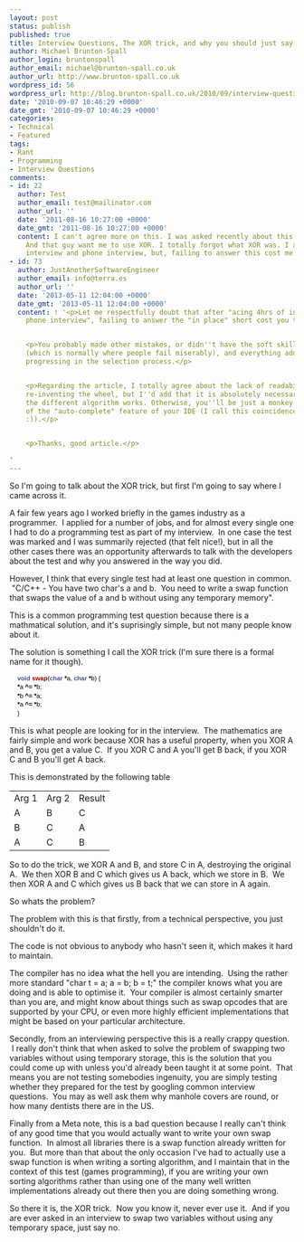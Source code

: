 ```yaml
---
layout: post
status: publish
published: true
title: Interview Questions, The XOR trick, and why you should just say No
author: Michael Brunton-Spall
author_login: bruntonspall
author_email: michael@brunton-spall.co.uk
author_url: http://www.brunton-spall.co.uk
wordpress_id: 56
wordpress_url: http://blog.brunton-spall.co.uk/2010/09/interview-questions-xor-trick-and-why-you-should-j/
date: '2010-09-07 10:46:29 +0000'
date_gmt: '2010-09-07 10:46:29 +0000'
categories:
- Technical
- Featured
tags:
- Rant
- Programming
- Interview Questions
comments:
- id: 22
  author: Test
  author_email: test@mailinator.com
  author_url: ''
  date: '2011-08-16 10:27:00 +0000'
  date_gmt: '2011-08-16 10:27:00 +0000'
  content: I can't agree more on this. I was asked recently about this. I did it mathematically.
    And that guy want me to use XOR. I totally forgot what XOR was. I aced 4 hrs of
    interview and phone interview, but, failing to answer this cost me the interview.
- id: 73
  author: JustAnotherSoftwareEngineer
  author_email: info@terra.es
  author_url: ''
  date: '2013-05-11 12:04:00 +0000'
  date_gmt: '2013-05-11 12:04:00 +0000'
  content: ! '<p>Let me respectfully doubt that after "acing 4hrs of interview and
    phone interview", failing to answer the "in place" short cost you the interview.</p>


    <p>You probably made other mistakes, or didn''t have the soft skills required
    (which is normally where people fail miserably), and everything added up to not
    progressing in the selection process.</p>


    <p>Regarding the article, I totally agree about the lack of readability and not
    re-inventing the wheel, but I''d add that it is absolutely necessary to KNOW how
    the different algorithm works. Otherwise, you''ll be just a monkey at the mercy
    of the "auto-complete" feature of your IDE (I call this coincidence driven development
    :)).</p>


    <p>Thanks, good article.</p>

'
---
```

<p>So I'm going to talk about the XOR trick, but first I'm going to say where I came across it.</p>
<p>A fair few years ago I worked briefly in the games industry as a programmer.  I applied for a number of jobs, and for almost every single one I had to do a programming test as part of my interview.  In one case the test was marked and I was summarily rejected (that felt nice!), but in all the other cases there was an opportunity afterwards to talk with the developers about the test and why you answered in the way you did.</p>
<p>However, I think that every single test had at least one question in common.  "C/C++ - You have two char's a and b.  You need to write a swap function that swaps the value of a and b without using any temporary memory".</p>
<p>This is a common programming test question because there is a mathmatical solution, and it's suprisingly simple, but not many people know about it.</p>
<p>The solution is something I call the XOR trick (I'm sure there is a formal name for it though).</p>
<div id="LC3" class="line" style="padding-top: 0px; padding-right: 0px; padding-bottom: 0px; padding-left: 1em; line-height: 1.4em; margin: 0px;">
<pre style="font: normal normal normal 12px/normal Monaco, 'Courier New', 'DejaVu Sans Mono', 'Bitstream Vera Sans Mono', monospace; line-height: 1.4em; font-family: 'Bitstream Vera Sans Mono', Courier, monospace; font-size: 12px; padding: 0px; margin: 0px;"><span style="color: #000000; font-family: helvetica, arial, freesans, clean, sans-serif; white-space: normal; font-size: 11px; line-height: 14px;"><span class="kt" style="line-height: 1.4em; color: #445588; font-weight: bold; padding: 0px; margin: 0px;">void</span> <span class="nf" style="line-height: 1.4em; color: #990000; font-weight: bold; padding: 0px; margin: 0px;">swap</span><span class="p" style="line-height: 1.4em; padding: 0px; margin: 0px;">(</span><span class="kt" style="line-height: 1.4em; color: #445588; font-weight: bold; padding: 0px; margin: 0px;">char</span> <span class="o" style="line-height: 1.4em; font-weight: bold; padding: 0px; margin: 0px;">*</span><span class="n" style="line-height: 1.4em; padding: 0px; margin: 0px;">a</span><span class="p" style="line-height: 1.4em; padding: 0px; margin: 0px;">,</span> <span class="kt" style="line-height: 1.4em; color: #445588; font-weight: bold; padding: 0px; margin: 0px;">char</span> <span class="o" style="line-height: 1.4em; font-weight: bold; padding: 0px; margin: 0px;">*</span><span class="n" style="line-height: 1.4em; padding: 0px; margin: 0px;">b</span><span class="p" style="line-height: 1.4em; padding: 0px; margin: 0px;">)</span> <span class="p" style="line-height: 1.4em; padding: 0px; margin: 0px;">{</span></span></pre>
</div>
<div id="LC4" class="line" style="padding-top: 0px; padding-right: 0px; padding-bottom: 0px; padding-left: 1em; line-height: 1.4em; margin: 0px;"><span style="color: #000000; font-family: helvetica, arial, freesans, clean, sans-serif; white-space: normal; font-size: 11px; line-height: 14px;"> <span class="o" style="line-height: 1.4em; font-weight: bold; padding: 0px; margin: 0px;">*</span><span class="n" style="line-height: 1.4em; padding: 0px; margin: 0px;">a</span> <span class="o" style="line-height: 1.4em; font-weight: bold; padding: 0px; margin: 0px;">^=</span> <span class="o" style="line-height: 1.4em; font-weight: bold; padding: 0px; margin: 0px;">*</span><span class="n" style="line-height: 1.4em; padding: 0px; margin: 0px;">b</span><span class="p" style="line-height: 1.4em; padding: 0px; margin: 0px;">;</span></span></div>
<div id="LC5" class="line" style="padding-top: 0px; padding-right: 0px; padding-bottom: 0px; padding-left: 1em; line-height: 1.4em; margin: 0px;"><span style="color: #000000; font-family: helvetica, arial, freesans, clean, sans-serif; white-space: normal; font-size: 11px; line-height: 14px;"> <span class="o" style="line-height: 1.4em; font-weight: bold; padding: 0px; margin: 0px;">*</span><span class="n" style="line-height: 1.4em; padding: 0px; margin: 0px;">b</span> <span class="o" style="line-height: 1.4em; font-weight: bold; padding: 0px; margin: 0px;">^=</span> <span class="o" style="line-height: 1.4em; font-weight: bold; padding: 0px; margin: 0px;">*</span><span class="n" style="line-height: 1.4em; padding: 0px; margin: 0px;">a</span><span class="p" style="line-height: 1.4em; padding: 0px; margin: 0px;">;</span></span></div>
<div id="LC6" class="line" style="padding-top: 0px; padding-right: 0px; padding-bottom: 0px; padding-left: 1em; line-height: 1.4em; margin: 0px;"><span style="color: #000000; font-family: helvetica, arial, freesans, clean, sans-serif; white-space: normal; font-size: 11px; line-height: 14px;"> <span class="o" style="line-height: 1.4em; font-weight: bold; padding: 0px; margin: 0px;">*</span><span class="n" style="line-height: 1.4em; padding: 0px; margin: 0px;">a</span> <span class="o" style="line-height: 1.4em; font-weight: bold; padding: 0px; margin: 0px;">^=</span> <span class="o" style="line-height: 1.4em; font-weight: bold; padding: 0px; margin: 0px;">*</span><span class="n" style="line-height: 1.4em; padding: 0px; margin: 0px;">b</span><span class="p" style="line-height: 1.4em; padding: 0px; margin: 0px;">;</span></span></div>
<div id="LC7" class="line" style="padding-top: 0px; padding-right: 0px; padding-bottom: 0px; padding-left: 1em; line-height: 1.4em; margin: 0px;"><span style="color: #000000; font-family: helvetica, arial, freesans, clean, sans-serif; white-space: normal; font-size: 11px; line-height: 14px;"><span class="p" style="line-height: 1.4em; padding: 0px; margin: 0px;">}</span></span></div>
<p>This is what people are looking for in the interview.  The mathematics are fairly simple and work because XOR has a useful property, when you XOR A and B, you get a value C.  If you XOR C and A you'll get B back, if you XOR C and B you'll get A back.</p>
<p>This is demonstrated by the following table</p>
<table>
<tbody>
<tr>
<td>Arg 1</td>
<td>Arg 2</td>
<td>Result</td>
</tr>
<tr>
<td>A</td>
<td>B</td>
<td>C</td>
</tr>
<tr>
<td>B</td>
<td>C</td>
<td>A</td>
</tr>
<tr>
<td>A</td>
<td>C</td>
<td>B</td>
</tr>
</tbody>
</table>
<p>So to do the trick, we XOR A and B, and store C in A, destroying the original A.  We then XOR B and C which gives us A back, which we store in B.  We then XOR A and C which gives us B back that we can store in A again.</p>
<p>So whats the problem?</p>
<p>The problem with this is that firstly, from a technical perspective, you just shouldn't do it.</p>
<p>The code is not obvious to anybody who hasn't seen it, which makes it hard to maintain.</p>
<p>The compiler has no idea what the hell you are intending.  Using the rather more standard "char t = a; a = b; b = t;" the compiler knows what you are doing and is able to optimise it.  Your compiler is almost certainly smarter than you are, and might know about things such as swap opcodes that are supported by your CPU, or even more highly efficient implementations that might be based on your particular architecture.</p>
<p>Secondly, from an interviewing perspective this is a really crappy question.  I really don't think that when asked to solve the problem of swapping two variables without using temporary storage, this is the solution that you could come up with unless you'd already been taught it at some point.  That means you are not testing somebodies ingenuity, you are simply testing whether they prepared for the test by googling common interview questions.  You may as well ask them why manhole covers are round, or how many dentists there are in the US.</p>
<p>Finally from a Meta note, this is a bad question because I really can't think of any good time that you would actually want to write your own swap function.  In almost all libraries there is a swap function already written for you.  But more than that about the only occasion I've had to actually use a swap function is when writing a sorting algorithm, and I maintain that in the context of this test (games programming), if you are writing your own sorting algorithms rather than using one of the many well written implementations already out there then you are doing something wrong.</p>
<p>So there it is, the XOR trick.  Now you know it, never ever use it.  And if you are ever asked in an interview to swap two variables without using any temporary space, just say no.</p>
